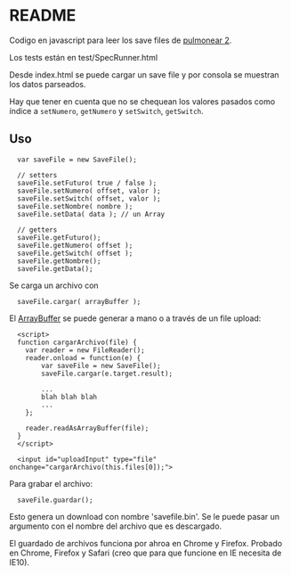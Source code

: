 README
======

Codigo en javascript para leer los save files de [pulmonear 2](http://www.duval.vg/foro/index.php?topic=1889.0).

Los tests están en test/SpecRunner.html

Desde index.html se puede cargar un save file y por consola se muestran los datos parseados.

Hay que tener en cuenta que no se chequean los valores pasados como índice a ```setNumero```, ```getNumero``` y ```setSwitch```, ```getSwitch```.


Uso
---

```
  var saveFile = new SaveFile();

  // setters
  saveFile.setFuturo( true / false );
  saveFile.setNumero( offset, valor );
  saveFile.setSwitch( offset, valor );
  saveFile.setNombre( nombre );
  saveFile.setData( data ); // un Array

  // getters
  saveFile.getFuturo();
  saveFile.getNumero( offset );
  saveFile.getSwitch( offset );
  saveFile.getNombre();
  saveFile.getData();

```

Se carga un archivo con

```
  saveFile.cargar( arrayBuffer );
```

El [ArrayBuffer](https://developer.mozilla.org/en-US/docs/Web/API/ArrayBuffer) se puede generar a mano o a través de un file upload:

```
  <script>
  function cargarArchivo(file) {
    var reader = new FileReader();
    reader.onload = function(e) {
    	var saveFile = new SaveFile();
      	saveFile.cargar(e.target.result);

      	...
      	blah blah blah
      	...
    };

    reader.readAsArrayBuffer(file);
  }
  </script>

  <input id="uploadInput" type="file" onchange="cargarArchivo(this.files[0]);">
```

Para grabar el archivo:

```
  saveFile.guardar();
```

Esto genera un download con nombre 'savefile.bin'. Se le puede pasar un argumento con el nombre del archivo que es descargado.


El guardado de archivos funciona por ahroa en Chrome y Firefox.
Probado en Chrome, Firefox y Safari (creo que para que funcione en IE necesita de IE10).

